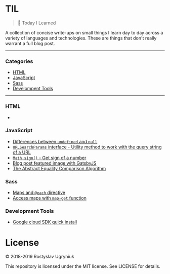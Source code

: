# TIL

> 📝 Today I Learned

A collection of concise write-ups on small things I learn day to day across a variety of languages and technologies.
These are things that don't really warrant a full blog post.

---

### Categories

- [HTML](#HTML)
- [JavaScript](#javascript)
- [Sass](#sass)
- [Develompent Tools](#development-tools)

---

### HTML
- [<bdo>](/html/19-01-26-bdo-tag.md)

### JavaScript

- [Differences between `undefined` and `null`](/javascript/differences-between-undefined-and-null.md)
- [`URLSearchParams` interface - Utility method to work with the query string of a URL](/javascript/URLSearchParams.md)
- [`Math.sign()` - Get sign of a number](/javascript/Math-Sign.md)
- [Blog post featured image with GatsbyJS](/javascript/gatsby-featured-post-image.md)
- [The Abstract Equality Comparison Algorithm](/javascript/19-01-19-the-abstract-equality-comparison-algorithm.md)

### Sass

- [Maps and `@each` directive](/sass/maps.md)
- [Access maps with `map-get` function](/sass/access-maps.md)

### Development Tools

- [Google cloud SDK quick install](/development-tools/google-sdk-installation.md)

# License

© 2018-2019 Rostyslav Ugryniuk

This repository is licensed under the MIT license. See LICENSE for details.
